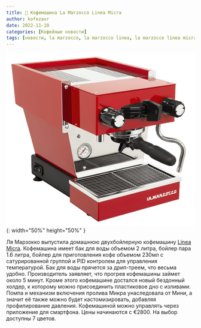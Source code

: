 ```yaml
---
title: 📰 Кофемашина La Marzocco Linea Micra
author: kofezavr
date: 2022-11-10
categories: [Кофейные новости]
tags: [новости, la marzocco, la marzocco linea, la marzocco linea micra, кофемашина]
--- 
```

![](/assets/img/posts/22/11/la-marzocco-linea-micra.jpg){: width="50%" height="50%" }

Ля Марзокко выпустила домашнюю двухбойлерную кофемашину [Linea Micra](https://international.lamarzoccohome.com/en/product/linea-micra/). Кофемашина имеет бак для воды объемом 2 литра, бойлер пара 1.6 литра, бойлер для приготовления кофе объемом 230мл с сатурированной группой и PID контролем для управления температурой. Бак для воды прячется за дрип-треем, что весьма удобно. Производитель заявляет, что прогрев кофемашины займет около 5 минут. Кроме этого кофемашине достался новый бездонный холдер, к которому можно присоединить пластиковое дно с изливами. Помпа и механизм включения пролива Микра унаследовала от Мини, а значит её также можно будет кастомизировать, добавляя профилирование давления. Кофемашиной можно управлять через приложение для смартфона. Цены начинаются с €2800. На выбор доступны 7 цветов.